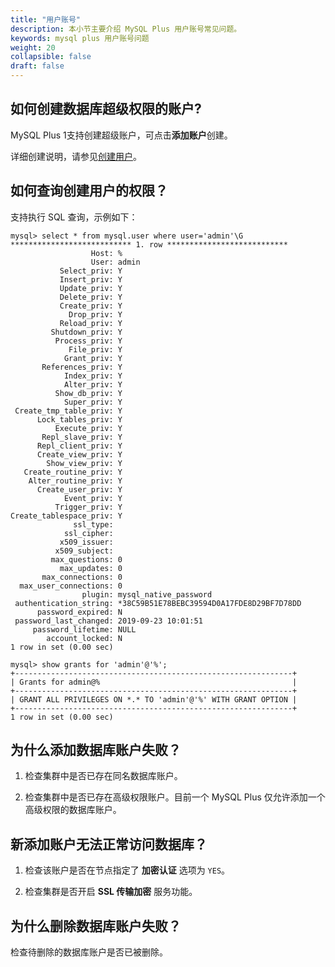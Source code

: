 ```yaml
---
title: "用户账号"
description: 本小节主要介绍 MySQL Plus 用户账号常见问题。 
keywords: mysql plus 用户账号问题
weight: 20
collapsible: false
draft: false
---
```


## 如何创建数据库超级权限的账户?

MySQL Plus 1支持创建超级账户，可点击**添加账户**创建。

详细创建说明，请参见[创建用户](../../manual/mgt_account/creat_account)。

## 如何查询创建用户的权限？

支持执行 SQL 查询，示例如下：

```shell
mysql> select * from mysql.user where user='admin'\G
*************************** 1. row ***************************
                  Host: %
                  User: admin
           Select_priv: Y
           Insert_priv: Y
           Update_priv: Y
           Delete_priv: Y
           Create_priv: Y
             Drop_priv: Y
           Reload_priv: Y
         Shutdown_priv: Y
          Process_priv: Y
             File_priv: Y
            Grant_priv: Y
       References_priv: Y
            Index_priv: Y
            Alter_priv: Y
          Show_db_priv: Y
            Super_priv: Y
 Create_tmp_table_priv: Y
      Lock_tables_priv: Y
          Execute_priv: Y
       Repl_slave_priv: Y
      Repl_client_priv: Y
      Create_view_priv: Y
        Show_view_priv: Y
   Create_routine_priv: Y
    Alter_routine_priv: Y
      Create_user_priv: Y
            Event_priv: Y
          Trigger_priv: Y
Create_tablespace_priv: Y
              ssl_type: 
            ssl_cipher: 
           x509_issuer: 
          x509_subject: 
         max_questions: 0
           max_updates: 0
       max_connections: 0
  max_user_connections: 0
                plugin: mysql_native_password
 authentication_string: *38C59B51E78BEBC39594D0A17FDE8D29BF7D78DD
      password_expired: N
 password_last_changed: 2019-09-23 10:01:51
     password_lifetime: NULL
        account_locked: N
1 row in set (0.00 sec)

mysql> show grants for 'admin'@'%';
+--------------------------------------------------------------+
| Grants for admin@%                                           |
+--------------------------------------------------------------+
| GRANT ALL PRIVILEGES ON *.* TO 'admin'@'%' WITH GRANT OPTION |
+--------------------------------------------------------------+
1 row in set (0.00 sec)
```

## 为什么添加数据库账户失败？

1. 检查集群中是否已存在同名数据库账户。

2. 检查集群中是否已存在高级权限账户。目前一个 MySQL Plus 仅允许添加一个高级权限的数据库账户。

## 新添加账户无法正常访问数据库？

1. 检查该账户是否在节点指定了 **加密认证** 选项为 `YES`。

2. 检查集群是否开启 **SSL 传输加密** 服务功能。

## 为什么删除数据库账户失败？

检查待删除的数据库账户是否已被删除。
